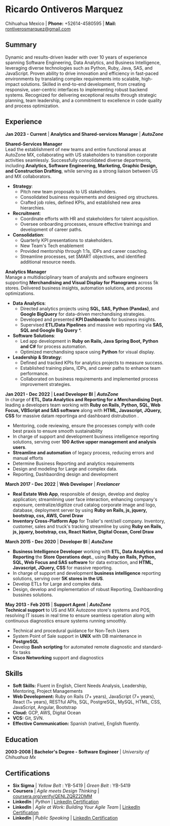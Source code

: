 # Ricardo Ontiveros Marquez
Chihuahua Mexico | **Phone:** +52614-4580595 | **Mail:** rontiverosmarquez@gmail.com 
## Summary
Dynamic and results-driven leader with over 10 years of experience spanning Software Engineering, Data Analytics, and Business Intelligence, leveraging diverse technologies such as Python, Ruby, Java, SAS, and JavaScript. Proven ability to drive innovation and efficiency in fast-paced environments by translating complex requirements into scalable, high-impact solutions. Skilled in end-to-end development, from creating responsive, user-centric interfaces to implementing robust backend systems. Recognized for delivering exceptional results through strategic planning, team leadership, and a commitment to excellence in code quality and process optimization.

## Experience
**Jan 2023 - Current** | **Analytics and Shared-services Manager** | ***AutoZone***

**Shared-Services Manager**  
Lead the establishment of new teams and entire functional areas at AutoZone MX, collaborating with US stakeholders to transition corporate activities seamlessly. Successfully consolidated diverse departments, including **Analytics, Software Engineering, Marketing, Graphic Design, and Construction Drafting**, while serving as a strong liaison between US and MX collaborators.  

- **Strategy**:  
  - Pitch new team proposals to US stakeholders.  
  - Consolidated business requirements and designed org structures.  
  - Crafted job roles, defined KPIs, and established new area hierarchies.  
- **Recruitment**:  
  - Coordinate efforts with HR and stakeholders for talent acquisition.  
  - Oversee onboarding processes, ensure effective trainings and development of career paths.  
- **Consolidation**:  
  - Quarterly KPI presentations to stakeholders.  
  - New Team's Tech enablement 
  - Provided mentorship through 1:1s, IDPs and career coaching.  
  - Streamline processes, set SMART objectives, and identified additional resource needs.  

**Analytics Manager**  
Manage a multidisciplinary team of analysts and software engineers supporting **Merchandising and Visual Display for Planograms** across 5k stores. Delivered business insights, automation solutions, and process optimizations.  

- **Data Analytics**:  
  - Directed analytics projects using **SQL, SAS, Python (Pandas)**, and **Google BigQuery** for data-driven merchandising strategies.  
  - Developed and presented **KPI Dashboards** for business insights.  
  - Supervised **ETL/Data Pipelines** and massive web reporting via **SAS, SQL and Google Big Query** *.  
- **Software Solutions**:  
  - Led app development in **Ruby on Rails, Java Spring Boot, Python and C#** for process automation.  
  - Optimized merchandising space using **Python** for visual display.  
- **Leadership & Strategy**:  
  - Defined and tracked KPIs for analytics projects to measure success.  
  - Established training plans, IDPs, and career paths to enhance team performance.  
  - Collaborated on business requirements and implemented process improvement strategies. 

**Jan 2021 - Dec 2022** | **Lead Developer BI** | ***AutoZone***  
In charge of **ETL, Data Analytics and Reporting for a Merchandising Dept.** leading a developers team working with **Ruby on Rails, Python, SQL, Web Focus, VBScript and SAS software** along with **HTML, Javascript, JQuery, CSS** for massive datam reportinga and dashboard distrubution . 
- Mentoring, code reviewing, ensure the processes comply with code best praxis to ensure smooth sustainability
- In charge of support and development business intelligence reporting solutions, serving over **100 Active upper management and analysis users**. 
- **Streamline and automation** of legacy process, reducing errors and manual efforts
- Determine Business Reporting and analytics requirements 
- Design and modeling for Large and complex data.
- Reporting, Dashbaording design and development 

**March 2017 - Dec 2022** | **Web Developer** | ***Freelancer***  
- **Real Estate Web App**, responsible of design, develop and deploy application; streamlining user face interaction, enhancing company's exposure, centralize/digitize crud catalog corporate image and logo, database, deployment server by using **Ruby on Rails, js, jquery, bootstrap, css, AWS, Corel Draw** 
- **Inventory Cross-Platform App** for Trailer's rent/sell company. Inventory, customer, sales and truck's tracking streamline by using **Ruby on Rails, js, jquery, bootstrap, css, React Native, Digital Ocean, Corel Draw**  

**March 2015 - Dec 2020** | **Developer BI** | ***AutoZone***  
- **Business Intelligence Developer** working with **ETL, Data Analytics and Reporting** the **Store Operations dept.**, using **Ruby on Rails, Python, SQL, Web Focus and SAS software** for data extraction, and **HTML, Javascript, JQuery, CSS** for massive reporting. 
- In charge of support and development **business intelligence** reporting solutions, serving over **5K stores in the US**.
- Develop ETLs for Large and complex data.
- Design, develop and implementation of robust Reporting, Dashbaording bussines solutions. 


**May 2013 - Feb 2015** | **Support Agent** | ***AutoZone***  
**Technical support** to US and MX Autozone store's systems and POS, resolving IT issues in real time to ensure seamless operation along with continuous diagnostics ensure systems running smoothly.  
- Technical and procedural guidance for Non-Tech Users
- System Point of Sale support in **UNIX**  with DB maintenance in **PostgreSQL**
- Develop **Bash scripting** for automated remote diagnostic and standard-fix tasks
- **Cisco Networking** support and diagnostics

## Skills
  - **Soft Skills:** Fluent in English, Client Needs Analysis, Leadership, Mentoring, Project Managements
  - **Web Development:** Ruby on Rails (7+ years), JavaScript (7+ years), React (1+ years), RESTful APIs, SQL, PostgreSQL, MySQL, HTML, CSS, JavaScript, Angular, Bootstrap
  - **Cloud:** GCP, AWS, Digital Ocean
  - **VCS:** Git, SVN.
  - **Effective Communication:** Spanish (native), English fluently.
## Education
**2003-2008 | Bachelor's Degree - Software Engineer** | _University of Chihuahua Mx_

## Certifications
- **Six Sigma** | _Yellow Belt_ : YB-5419 | _Green Belt_ : YB-5419
- **Coursera** | _Agile meets Design Thinking_ | [coursera.org/verify/QENLZQRZ2DMM](https://www.coursera.org/verify/QENLZQRZ2DMM)
- **LinkedIn** | _Python_ | [LinkedIn Certification](https://www.linkedin.com/learning/certificates/34e97bd413c8d68475848c0120424db3f5735365c0b5d8fa16e4de02ea2c8cda)
- **LinkedIn** | _Agile at Work: Building Your Agile Team_ | [LinkedIn Certification](https://www.linkedin.com/learning/certificates/7fa4f88694378a986f867bc96304df70b640835ad3cab04596266b863704e06d?u=145525210)
- **LinkedIn** | _Public Speaking_ | [LinkedIn Certification](https://www.linkedin.com/learning/certificates/71f6b25f4176ccb4eeeec914a893dd543a4fbcbc2de093ad8ff6a9c1742379bf?u=145525210)

